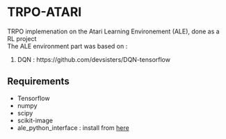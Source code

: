# TRPO-ATARI

TRPO implemenation on the Atari Learning Environement (ALE), done as a RL project </br>
The ALE environment part was based on :
<ol>
<li> DQN : https://github.com/devsisters/DQN-tensorflow </li>
</ol>

<h2>Requirements</h2>

- Tensorflow
- numpy
- scipy
- scikit-image
- ale_python_interface : install from <a href="https://github.com/mgbellemare/Arcade-Learning-Environment">here</a>
